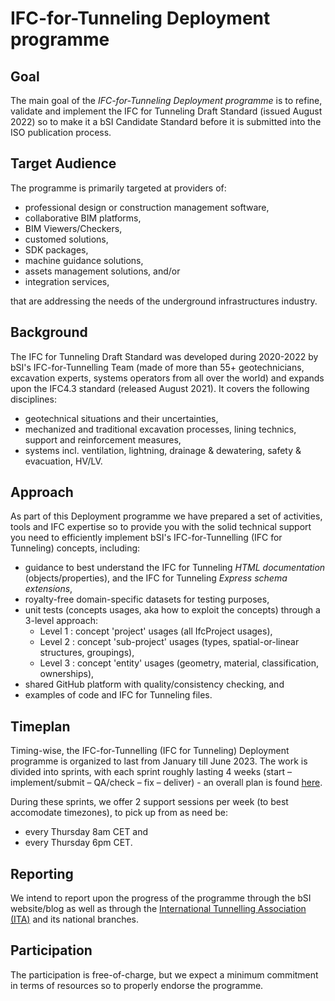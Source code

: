 # IFC-for-Tunneling Deployment programme

## Goal

The main goal of the *IFC-for-Tunneling Deployment programme* is to refine, validate and implement
 the IFC for Tunneling Draft Standard (issued August 2022) so to make it
 a bSI Candidate Standard before it is submitted into the ISO publication process.


## Target Audience

The programme is primarily targeted at providers of:

- professional design or construction management software, 
- collaborative BIM platforms, 
- BIM Viewers/Checkers, 
- customed solutions, 
- SDK packages, 
- machine guidance solutions, 
- assets management solutions, and/or 
- integration services, 

that are addressing the needs of the underground infrastructures industry.


## Background

The IFC for Tunneling Draft Standard was developed during 2020-2022 by bSI's IFC-for-Tunnelling Team 
 (made of more than 55+ geotechnicians, excavation experts, systems operators from all over the world) 
 and expands upon the IFC4.3 standard (released August 2021).
It covers the following disciplines:

- geotechnical situations and their uncertainties,
- mechanized and traditional excavation processes, lining technics, support and reinforcement measures,
- systems incl. ventilation, lightning, drainage & dewatering, safety & evacuation, HV/LV.


## Approach

As part of this Deployment programme we have prepared a set of activities, tools and IFC expertise so to provide you
 with the solid technical support you need to efficiently implement bSI's IFC-for-Tunnelling (IFC for Tunneling) concepts, including:

- guidance to best understand the IFC for Tunneling *HTML documentation* (objects/properties), and the IFC for Tunneling *Express schema extensions*,
- royalty-free domain-specific datasets for testing purposes,
- unit tests (concepts usages, aka how to exploit the concepts) through a 3-level approach:
    - Level 1 : concept 'project' usages (all IfcProject usages),
    - Level 2 : concept 'sub-project' usages (types, spatial-or-linear structures, groupings),
    - Level 3 : concept 'entity' usages (geometry, material, classification, ownerships),
- shared GitHub platform with quality/consistency checking, and
- examples of code and IFC for Tunneling files.


## Timeplan

Timing-wise, the IFC-for-Tunnelling (IFC for Tunneling) Deployment programme
 is organized to last from January till June 2023.
The work is divided into sprints, with each sprint roughly lasting 4 weeks
 (start – implement/submit – QA/check – fix – deliver) - an overall plan is found [here](./project_plan.pdf).

During these sprints, we offer 2 support sessions per week (to best accomodate timezones),
 to pick up from as need be:
- every Thursday 8am CET and
- every Thursday 6pm CET.


## Reporting

We intend to report upon the progress of the programme through the bSI website/blog as well as
 through the [International Tunnelling Association (ITA)](www.ita-aites.org) and its national branches.


## Participation

The participation is free-of-charge, but we expect a minimum commitment in terms of resources
 so to properly endorse the programme.
